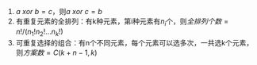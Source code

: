 1. $a\ xor\ b=c$，则$a\ xor\ c=b$
2. 有重复元素的全排列：有k种元素，第i种元素有$n_i$个，则$全排列个数=n!/(n_1!n_2! \dots n_k!)$
3. 可重复选择的组合：有n个不同元素，每个元素可以选多次，一共选k个元素，则$方案数=C(k+n-1,k)$
